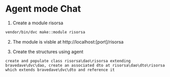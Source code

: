 # Agent mode Chat

1. Create a module risorsa

```bash
vendor/bin/dvc make::module risorsa
``` 

2. The module is visble at http://localhost:[port]/risorsa

3. Create the structures using agent

```chat
create and populate class risorsa\dao\risorsa extending bravedave\dvc\dao, create an associated dto at risorsa\dao\dto\risorsa which extends bravedave\dvc\dto and reference it
```
